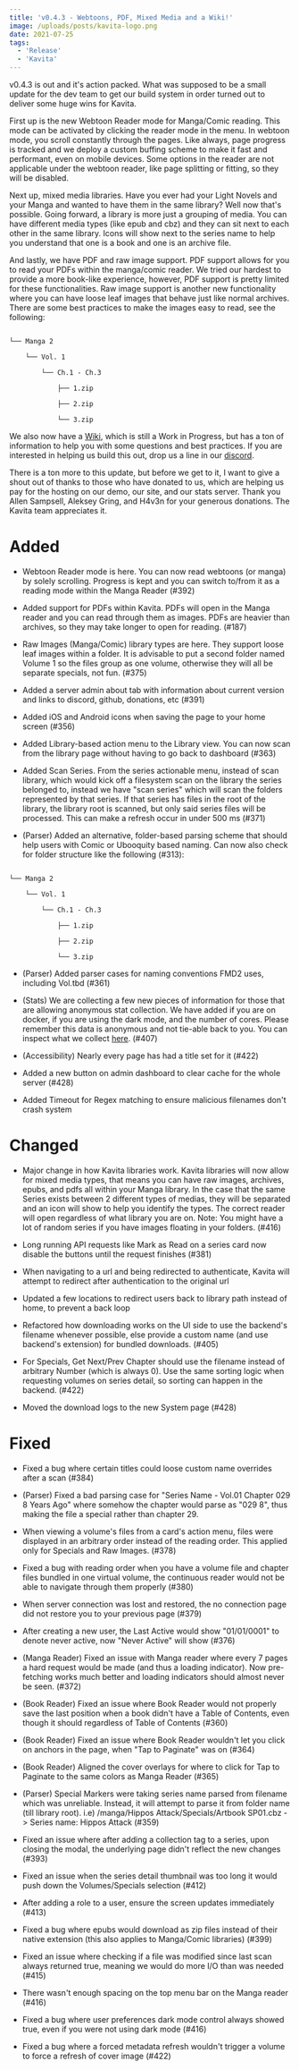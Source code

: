 ```yaml
---
title: 'v0.4.3 - Webtoons, PDF, Mixed Media and a Wiki!'
image: /uploads/posts/kavita-logo.png
date: 2021-07-25
tags:
  - 'Release'
  - 'Kavita'
---
```


v0.4.3 is out and it's action packed. What was supposed to be a small update for the dev team to get our build system in order turned out to deliver some huge wins for Kavita. 



First up is the new Webtoon Reader mode for Manga/Comic reading. This mode can be activated by clicking the reader mode in the menu. In webtoon mode, you scroll constantly through the pages. Like always, page progress is tracked and we deploy a custom buffing scheme to make it fast and performant, even on mobile devices. Some options in the reader are not applicable under the webtoon reader, like page splitting or fitting, so they will be disabled. 



Next up, mixed media libraries. Have you ever had your Light Novels and your Manga and wanted to have them in the same library? Well now that's possible. Going forward, a library is more just a grouping of media. You can have different media types (like epub and cbz) and they can sit next to each other in the same library. Icons will show next to the series name to help you understand that one is a book and one is an archive file. 



And lastly, we have PDF and raw image support. PDF support allows for you to read your PDFs within the manga/comic reader. We tried our hardest to provide a more book-like experience, however, PDF support is pretty limited for these functionalities. Raw image support is another new functionality where you can have loose leaf images that behave just like normal archives. There are some best practices to make the images easy to read, see the following:



```

└── Manga 2

    └── Vol. 1

        └── Ch.1 - Ch.3

            ├── 1.zip

            ├── 2.zip

            └── 3.zip

```



We also now have a [Wiki](https://wiki.kavitareader.com/), which is still a Work in Progress, but has a ton of information to help you with some questions and best practices. If you are interested in helping us build this out, drop us a line in our [discord](https://discord.com/invite/b52wT37kt7).



There is a ton more to this update, but before we get to it, I want to give a shout out of thanks to those who have donated to us, which are helping us pay for the hosting on our demo, our site, and our stats server. Thank you Allen Sampsell, Aleksey Gring, and H4v3n for your generous donations. The Kavita team appreciates it. 





# Added

- Webtoon Reader mode is here. You can now read webtoons (or manga) by solely scrolling. Progress is kept and you can switch to/from it as a reading mode within the Manga Reader (#392)

- Added support for PDFs within Kavita. PDFs will open in the Manga reader and you can read through them as images. PDFs are heavier than archives, so they may take longer to open for reading. (#187)

- Raw Images (Manga/Comic) library types are here. They support loose leaf images within a folder. It is advisable to put a second folder named Volume 1 so the files group as one volume, otherwise they will all be separate specials, not fun. (#375)

- Added a server admin about tab with information about current version and links to discord, github, donations, etc (#391)

- Added iOS and Android icons when saving the page to your home screen (#356)

- Added Library-based action menu to the Library view. You can now scan from the library page without having to go back to dashboard (#363)

- Added Scan Series. From the series actionable menu, instead of scan library, which would kick off a filesystem scan on the library the series belonged to, instead we have "scan series" which will scan the folders represented by that series. If that series has files in the root of the library, the library root is scanned, but only said series files will be processed. This can make a refresh occur in under 500 ms (#371)

- (Parser) Added an alternative, folder-based parsing scheme that should help users with Comic or Ubooquity based naming. Can now also check for folder structure like the following (#313):

```

└── Manga 2

    └── Vol. 1

        └── Ch.1 - Ch.3

            ├── 1.zip

            ├── 2.zip

            └── 3.zip

```

- (Parser) Added parser cases for naming conventions FMD2 uses, including Vol.tbd (#361)

- (Stats) We are collecting a few new pieces of information for those that are allowing anonymous stat collection. We have added if you are on docker, if you are using the dark mode, and the number of cores. Please remember this data is anonymous and not tie-able back to you. You can inspect what we collect [here](https://github.com/Kareadita/KavitaStats/tree/main/Application/Domain/InstallationStatistics). (#407)

- (Accessibility) Nearly every page has had a title set for it (#422)

- Added a new button on admin dashboard to clear cache for the whole server (#428)

- Added Timeout for Regex matching to ensure malicious filenames don't crash system



# Changed

- Major change in how Kavita libraries work. Kavita libraries will now allow for mixed media types, that means you can have raw images, archives, epubs, and pdfs all within your Manga library. In the case that the same Series exists between 2 different types of medias, they will be separated and an icon will show to help you identify the types. The correct reader will open regardless of what library you are on. Note: You  might have a lot of random series if you have images floating in your folders. (#416)

- Long running API requests like Mark as Read on a series card now disable the buttons until the request finishes (#381)

- When navigating to a url and being redirected to authenticate, Kavita will attempt to redirect after authentication to the original url

- Updated a few locations to redirect users back to library path instead of home, to prevent a back loop

- Refactored how downloading works on the UI side to use the backend's filename whenever possible, else provide a custom name (and use backend's extension) for bundled downloads. (#405)

- For Specials, Get Next/Prev Chapter should use the filename instead of arbitrary Number (which is always 0). Use the same sorting logic when requesting volumes on series detail, so sorting can happen in the backend. (#422)

- Moved the download logs to the new System page (#428)



# Fixed

- Fixed a bug where certain titles could loose custom name overrides after a scan (#384)

- (Parser) Fixed a bad parsing case for "Series Name - Vol.01 Chapter 029 8 Years Ago" where somehow the chapter would parse as "029 8", thus making the file a special rather than chapter 29.

- When viewing a volume's files from a card's action menu, files were displayed in an arbitrary order instead of the reading order. This applied only for Specials and Raw Images. (#378)

- Fixed a bug with reading order when you have a volume file and chapter files bundled in one virtual volume, the continuous reader would not be able to navigate through them properly (#380)

- When server connection was lost and restored, the no connection page did not restore you to your previous page (#379)

- After creating a new user, the Last Active would show "01/01/0001" to denote never active, now "Never Active" will show (#376)

- (Manga Reader) Fixed an issue with Manga reader where every 7 pages a hard request would be made (and thus a loading indicator). Now pre-fetching works much better and loading indicators should almost never be seen. (#372)

- (Book Reader) Fixed an issue where Book Reader would not properly save the last position when a book didn't have a Table of Contents, even though it should regardless of Table of Contents (#360)

- (Book Reader) Fixed an issue where Book Reader wouldn't let you click on anchors in the page, when "Tap to Paginate" was on (#364)

- (Book Reader) Aligned the cover overlays for where to click for Tap to Paginate to the same colors as Manga Reader (#365)

- (Parser) Special Markers were taking series name parsed from filename which was unreliable. Instead, it will attempt to parse it from folder name (till library root). i.e) /manga/Hippos Attack/Specials/Artbook SP01.cbz -> Series name: Hippos Attack (#359)

- Fixed an issue where after adding a collection tag to a series, upon closing the modal, the underlying page didn't reflect the new changes (#393)

- Fixed an issue when the series detail thumbnail was too long it would push down the Volumes/Specials selection (#412)

- After adding a role to a user, ensure the screen updates immediately (#413)

- Fixed a bug where epubs would download as zip files instead of their native extension (this also applies to Manga/Comic libraries) (#399)

- Fixed an issue where checking if a file was modified since last scan always returned true, meaning we would do more I/O than was needed (#415)

- There wasn't enough spacing on the top menu bar on the Manga reader (#416)

- Fixed a bug where user preferences dark mode control always showed true, even if you were not using dark mode (#416)

- Fixed a bug where a forced metadata refresh wouldn't trigger a volume to force a refresh of cover image (#422)





